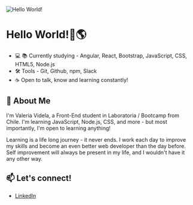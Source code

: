 <img src="./images/helloworld.png" alt="Hello World!"/>

# Hello World!👋🌎

- 💻 📚 Currently studying - Angular, React, Bootstrap, JavaScript, CSS, HTML5, Node.js
- 🛠  Tools - Git, Github, npm, Slack
- ☕  Open to talk, know and learning constantly!

## 💬 About Me
I'm Valeria Videla, a Front-End student in Laboratoria / Bootcamp from Chile. I'm learning JavaScript, Node.js, CSS, and more - but most importantly, I'm open to learning anything!


Learning is a life long journey - it never ends. I work each day to improve my skills and become an even better web developer than the day before. Self improvement will always be present in my life, and I wouldn't have it any other way.


## 📫 Let's connect!

- [LinkedIn](https://www.linkedin.com/in/valeriavidela/)